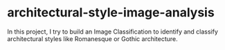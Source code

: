 # architectural-style-image-analysis

In this project, I try to build an Image Classification to identify and classify architectural styles like Romanesque or Gothic architecture.
